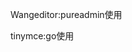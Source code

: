 <!--
 * @Descripttion: 
 * @version: 
 * @Author: zl
 * @Date: 2022-11-17 09:34:22
 * @LastEditors: zl
 * @LastEditTime: 2022-11-17 09:36:48
-->





Wangeditor:pureadmin使用


tinymce:go使用